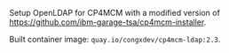 Setup OpenLDAP for CP4MCM with a modified version of https://github.com/ibm-garage-tsa/cp4mcm-installer.

Built container image: `quay.io/congxdev/cp4mcm-ldap:2.3`.